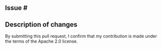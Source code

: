 <!--- Provide a general summary of your changes in the Title above -->

## Issue \#
<!--- If it fixes an open issue, please link to the issue here -->

## Description of changes
<!--- Why is this change required? What problem does it solve? -->


By submitting this pull request, I confirm that my contribution is made under the terms of the Apache 2.0 license.
